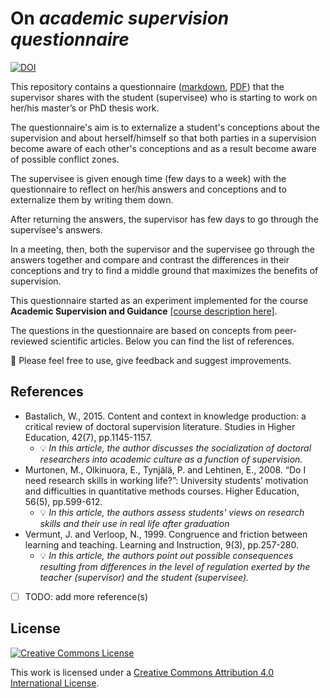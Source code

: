 # On *academic supervision questionnaire*

[![DOI](https://zenodo.org/badge/269099157.svg)](https://zenodo.org/badge/latestdoi/269099157)

This repository contains a questionnaire ([markdown](academic_supervision_questionnaire.md), [PDF](academic_supervision_questionnaire.pdf)) that the supervisor shares with the student (supervisee) who is starting to work on her/his master’s or PhD thesis work.

The questionnaire's aim is to externalize a student's conceptions about the supervision and about herself/himself so that both parties in a supervision become aware of each other's conceptions and as a result become aware of possible conflict zones.

The supervisee is given enough time (few days to a week) with the questionnaire to reflect on her/his answers and conceptions and to externalize them by writing them down.  

After returning the answers, the supervisor has few days to go through the supervisee's answers.  

In a meeting, then, both the supervisor and the supervisee go through the answers together and compare and contrast the differences in their conceptions and try to find a middle ground that maximizes the benefits of supervision.  

This questionnaire started as an experiment implemented for the course **Academic Supervision and Guidance** [[course description here]](https://www.tuni.fi/studentsguide/curriculum/course-units/uta-ykoodi-45708?year=2019).  

The questions in the questionnaire are based on concepts from peer-reviewed scientific articles. Below you can find the list of references.  

:gem: Please feel free to use, give feedback and suggest improvements.  

## References

* Bastalich, W., 2015. Content and context in knowledge production: a critical review of doctoral supervision literature. Studies in Higher Education, 42(7), pp.1145-1157.
  * :bulb: _In this article, the author discusses the socialization of doctoral researchers into academic culture as a function of supervision._
* Murtonen, M., Olkinuora, E., Tynjälä, P. and Lehtinen, E., 2008. “Do I need research skills in working life?”: University students’ motivation and difficulties in quantitative methods courses. Higher Education, 56(5), pp.599-612.
  * :bulb: _In this article, the authors assess students' views on research skills and their use in real life after graduation_
* Vermunt, J. and Verloop, N., 1999. Congruence and friction between learning and teaching. Learning and Instruction, 9(3), pp.257-280.
  * :bulb: _In this article, the authors point out possible consequences resulting from differences in the level of regulation exerted by the teacher (supervisor) and the student (supervisee)._

* [ ] TODO: add more reference(s)

## License

[![Creative Commons License](https://licensebuttons.net/l/by/4.0/88x31.png)](https://creativecommons.org/licenses/by/4.0/)

This work is licensed under a [Creative Commons Attribution 4.0 International License](https://creativecommons.org/licenses/by/4.0/).
